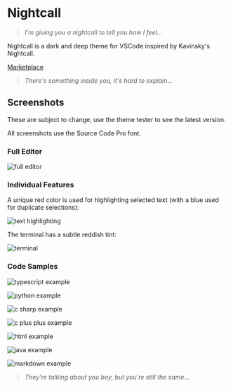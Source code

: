 # Nightcall

> _I'm giving you a nightcall to tell you how I feel..._

Nightcall is a dark and deep theme for VSCode inspired by Kavinsky's Nightcall.

[Marketplace](https://marketplace.visualstudio.com/items?itemName=obfuscatedgenerated.nightcall)

> _There's something inside you, it's hard to explain..._

## Screenshots

These are subject to change, use the theme tester to see the latest version.

All screenshots use the Source Code Pro font.

### Full Editor

![full editor](./readme-assets/fullscreen.png)

### Individual Features

A unique red color is used for highlighting selected text (with a blue used for duplicate selections):

![text highlighting](./readme-assets/highlights.png)

The terminal has a subtle reddish tint:

![terminal](./readme-assets/terminal.png)

### Code Samples

![typescript example](./readme-assets/codeTS.png)

![python example](./readme-assets/codePY.png)

![c sharp example](./readme-assets/codeCS.png)

![c plus plus example](./readme-assets/codeCPP.png)

![html example](./readme-assets/codeHTML.png)

![java example](./readme-assets/codeJAVA.png)

![markdown example](./readme-assets/codeMD.png)

> _They're talking about you boy, but you're still the same..._